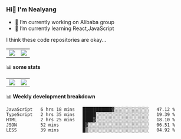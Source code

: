 ### Hi👋 I'm Nealyang

- 🔭 I’m currently working on Alibaba group
- 🌱 I’m currently learning React,JavaScript


I think these code repositories are okay...

<table>
  <tbody>
    <tr>
      <td>
        <a href="https://github.com/Nealyang/React-Express-Blog-Demo">
          <img align="center" src="https://github-readme-stats.vercel.app/api/pin/?username=Nealyang&repo=React-Express-Blog-Demo&theme=chartreuse-dark" />
        </a>
      </td>
       <td>
        <a href="https://github.com/Nealyang/PersonalBlog">
          <img align="center" src="https://github-readme-stats.vercel.app/api/pin/?username=Nealyang&repo=PersonalBlog&theme=chartreuse-dark" />
        </a>
      </td>
    </tr>
  </tbody>
</table>

📊 **some stats**


<table>
  <tbody>
    <tr>
      <td>
          <img align="center" src="https://github-readme-stats.vercel.app/api?username=Nealyang&theme=chartreuse-dark&show_icons=true" />
      </td>
       <td>
          <img align="center" src="https://github-readme-stats.vercel.app/api/top-langs/?username=Nealyang&theme=chartreuse-dark" />
      </td>
    </tr>
  </tbody>
</table>

📊 **Weekly development breakdown**

<!--START_SECTION:waka-->
```text
JavaScript   6 hrs 18 mins   ███████████▓░░░░░░░░░░░░░   47.12 % 
TypeScript   2 hrs 35 mins   █████░░░░░░░░░░░░░░░░░░░░   19.39 % 
HTML         2 hrs 25 mins   ████▓░░░░░░░░░░░░░░░░░░░░   18.10 % 
JSON         52 mins         █▓░░░░░░░░░░░░░░░░░░░░░░░   06.51 % 
LESS         39 mins         █▒░░░░░░░░░░░░░░░░░░░░░░░   04.92 % 
```
<!--END_SECTION:waka-->
